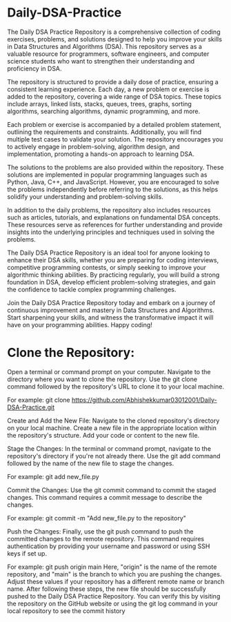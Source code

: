 # Daily-DSA-Practice
The Daily DSA Practice Repository is a comprehensive collection of coding exercises, problems, and solutions designed to help you improve your skills in Data Structures and Algorithms (DSA). This repository serves as a valuable resource for programmers, software engineers, and computer science students who want to strengthen their understanding and proficiency in DSA.

The repository is structured to provide a daily dose of practice, ensuring a consistent learning experience. Each day, a new problem or exercise is added to the repository, covering a wide range of DSA topics. These topics include arrays, linked lists, stacks, queues, trees, graphs, sorting algorithms, searching algorithms, dynamic programming, and more.

Each problem or exercise is accompanied by a detailed problem statement, outlining the requirements and constraints. Additionally, you will find multiple test cases to validate your solution. The repository encourages you to actively engage in problem-solving, algorithm design, and implementation, promoting a hands-on approach to learning DSA.

The solutions to the problems are also provided within the repository. These solutions are implemented in popular programming languages such as Python, Java, C++, and JavaScript. However, you are encouraged to solve the problems independently before referring to the solutions, as this helps solidify your understanding and problem-solving skills.

In addition to the daily problems, the repository also includes resources such as articles, tutorials, and explanations on fundamental DSA concepts. These resources serve as references for further understanding and provide insights into the underlying principles and techniques used in solving the problems.

The Daily DSA Practice Repository is an ideal tool for anyone looking to enhance their DSA skills, whether you are preparing for coding interviews, competitive programming contests, or simply seeking to improve your algorithmic thinking abilities. By practicing regularly, you will build a strong foundation in DSA, develop efficient problem-solving strategies, and gain the confidence to tackle complex programming challenges.

Join the Daily DSA Practice Repository today and embark on a journey of continuous improvement and mastery in Data Structures and Algorithms. Start sharpening your skills, and witness the transformative impact it will have on your programming abilities. Happy coding!

# Clone the Repository:

Open a terminal or command prompt on your computer.
Navigate to the directory where you want to clone the repository.
Use the git clone command followed by the repository's URL to clone it to your local machine. 

For example:
git clone https://github.com/Abhishekkumar03012001/Daily-DSA-Practice.git


Create and Add the New File:
Navigate to the cloned repository's directory on your local machine.
Create a new file in the appropriate location within the repository's structure.
Add your code or content to the new file.

Stage the Changes:
In the terminal or command prompt, navigate to the repository's directory if you're not already there.
Use the git add command followed by the name of the new file to stage the changes. 

For example:
git add new_file.py

Commit the Changes:
Use the git commit command to commit the staged changes. This command requires a commit message to describe the changes. 

For example:
git commit -m "Add new_file.py to the repository"

Push the Changes:
Finally, use the git push command to push the committed changes to the remote repository. This command requires authentication by providing your username and password or using SSH keys if set up. 

For example:
git push origin main
Here, "origin" is the name of the remote repository, and "main" is the branch to which you are pushing the changes. Adjust these values if your repository has a different remote name or branch name.
After following these steps, the new file should be successfully pushed to the Daily DSA Practice Repository. You can verify this by visiting the repository on the GitHub website or using the git log command in your local repository to see the commit history
